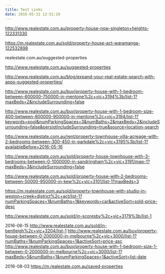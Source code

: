 ```yaml
---
title: Test Links
date: 2016-05-31 12:51:19
---
```





http://www.realestate.com.au/property-house-nsw-singleton+heights-122331330

https://m.realestate.com.au/sold/property-house-act-waramanga-122532898

realestate.com.au/suggested-properties

http://www.realestate.com.au/suggested-properties

http://www.realestate.com.au/blog/expand-your-real-estate-search-with-apps-suggested-properties/

http://www.realestate.com.au/buy/property-house-with-1-bedroom-between-600000-750000-in-mentone%2c+vic+3194%3b/list-1?maxBeds=2&includeSurrounding=false

http://www.realestate.com.au/buy/property-house-with-1-bedroom-size-400-between-800000-900000-in-mentone%2c+vic+3194/list-1?keywords=pool&numParkingSpaces=3&numBaths=2&maxBeds=2&includeSurrounding=false&persistIncludeSurrounding=true&source=location-search

http://www.realestate.com.au/rent/property-townhouse-villa-acreage-with-2-bedrooms-between-300-450-in-parkdale%2c+vic+3195%3b/list-1?availableBefore=2016-05-16

http://www.realestate.com.au/sold/property-house-townhouse-with-3-bedrooms-between-0-1000000-in-sandringham%2c+vic+3191/map-1?maxBeds=3&includeSurrounding=false


http://www.realestate.com.au/sold/property-house-with-2-bedrooms-between-50000-950000-in-kew%2c+vic+3101/list-1?maxBeds=3 
 
https://m.realestate.com.au/sold/property-townhouse-with-studio-in-weston+creek+district%2c+act/list-1?numParkingSpaces=1&numBaths=1&keywords=car&activeSort=sold-price-desc 

http://www.realestate.com.au/sold/in-scoresby%2c+vic+3179%3b/list-1 


2016-06-15
http://www.realestate.com.au/sold/in-bentleigh%2c+vic+3204/list-1
http://www.realestate.com.au/buy/property-house-between-0-2000000-in-melbourne%2c+vic+3000/list-1?numBaths=1&numParkingSpaces=1&activeSort=price-asc
http://www.realestate.com.au/buy/property-house-with-1-bedroom-size-1-between-0-2000000-in-melbourne%2c+vic+3000/list-1?maxBeds=5&numBaths=1&numParkingSpaces=1&activeSort=list-date


2016-08-03
https://m.realestate.com.au/saved-properties
